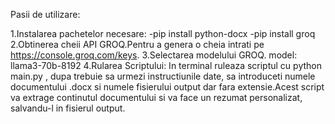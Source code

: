 Pasii de utilizare:

1.Instalarea pachetelor necesare:
      -pip install python-docx
      -pip install groq
2.Obtinerea cheii API GROQ.Pentru a genera o cheia intrati pe https://console.groq.com/keys.
3.Selectarea modelului GROQ.
      model:  llama3-70b-8192
4.Rularea Scriptului:
   In terminal ruleaza scriptul cu python main.py , dupa trebuie sa urmezi instructiunile date, sa introduceti numele documentului .docx si numele 
   fisierului output dar fara extensie.Acest script va extrage continutul documentului si va face un rezumat personalizat, salvandu-l in fisierul output.
   
